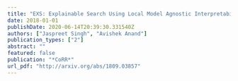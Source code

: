 ```yaml
---
title: "EXS: Explainable Search Using Local Model Agnostic Interpretability"
date: 2018-01-01
publishDate: 2020-06-14T20:39:30.331540Z
authors: ["Jaspreet Singh", "Avishek Anand"]
publication_types: ["2"]
abstract: ""
featured: false
publication: "*CoRR*"
url_pdf: "http://arxiv.org/abs/1809.03857"
---
```


